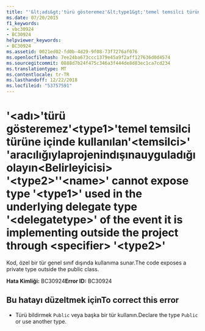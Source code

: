 ```yaml
---
title: "'&lt;adı&gt;'türü gösteremez'&lt;type1&gt;'temel temsilci türüne içinde kullanılan'&lt;temsilci&gt;' 'aracılığıylaprojenindışınauyguladığıolayın&lt;Belirleyicisi&gt; '&lt;type2&gt;'"
ms.date: 07/20/2015
f1_keywords:
- vbc30924
- BC30924
helpviewer_keywords:
- BC30924
ms.assetid: 0021ed02-fd0b-4d29-9f08-73f7276af076
ms.openlocfilehash: 7ee24ba673ccc1379e45a9f2aff127636d0d4574
ms.sourcegitcommit: 0888d7b24f475c346a3f444de8d83ec1ca7cd234
ms.translationtype: MT
ms.contentlocale: tr-TR
ms.lasthandoff: 12/22/2018
ms.locfileid: "53757591"
---
```

# <a name="ltnamegt-cannot-expose-type-lttype1gt-used-in-the-underlying-delegate-type-ltdelegatetypegt-of-the-event-it-is-implementing-outside-the-project-through-ltspecifiergt-lttype2gt"></a><span data-ttu-id="c3834-102">'&lt;adı&gt;'türü gösteremez'&lt;type1&gt;'temel temsilci türüne içinde kullanılan'&lt;temsilci&gt;' 'aracılığıylaprojenindışınauyguladığıolayın&lt;Belirleyicisi&gt; '&lt;type2&gt;'</span><span class="sxs-lookup"><span data-stu-id="c3834-102">'&lt;name&gt;' cannot expose type '&lt;type1&gt;' used in the underlying delegate type '&lt;delegatetype&gt;' of the event it is implementing outside the project through &lt;specifier&gt; '&lt;type2&gt;'</span></span>
<span data-ttu-id="c3834-103">Kod, özel bir tür genel sınıf dışında kullanıma sunar.</span><span class="sxs-lookup"><span data-stu-id="c3834-103">The code exposes a private type outside the public class.</span></span>  
  
 <span data-ttu-id="c3834-104">**Hata Kimliği:** BC30924</span><span class="sxs-lookup"><span data-stu-id="c3834-104">**Error ID:** BC30924</span></span>  
  
## <a name="to-correct-this-error"></a><span data-ttu-id="c3834-105">Bu hatayı düzeltmek için</span><span class="sxs-lookup"><span data-stu-id="c3834-105">To correct this error</span></span>  
  
-   <span data-ttu-id="c3834-106">Türü bildirmek `Public` veya başka bir tür kullanın.</span><span class="sxs-lookup"><span data-stu-id="c3834-106">Declare the type `Public` or use another type.</span></span>